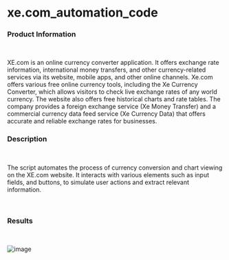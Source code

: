 # xe.com_automation_code
<h3>Product Information</h3><br> <p> XE.com is an online currency converter application. It offers exchange rate information, international money transfers, and other currency-related services via its website, mobile apps, and other online channels.
Xe.com offers various free online currency tools, including the Xe Currency Converter, which allows visitors to check live exchange rates of any world currency. The website also offers free historical charts and rate tables. The company provides a foreign exchange service (Xe Money Transfer) and a commercial currency data feed service (Xe Currency Data) that offers accurate and reliable exchange rates for businesses. </p>

<h3>Description</h3><br> <p>The script automates the process of currency conversion and chart viewing on the XE.com website. It interacts with various elements such as input fields, and buttons, to simulate user actions and extract relevant information.</p><br>
<h3>Results</h3><br>

![image](https://github.com/SiposCristina/xe.com_automation_code/assets/157922599/fa28bdba-8057-4742-b0ca-6910a94d1430)
